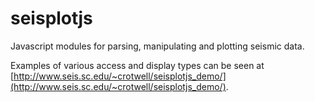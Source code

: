 # seisplotjs
Javascript modules for parsing, manipulating and plotting seismic data.

Examples of various access and display types can be seen at
[http://www.seis.sc.edu/~crotwell/seisplotjs_demo/](http://www.seis.sc.edu/~crotwell/seisplotjs_demo/).
